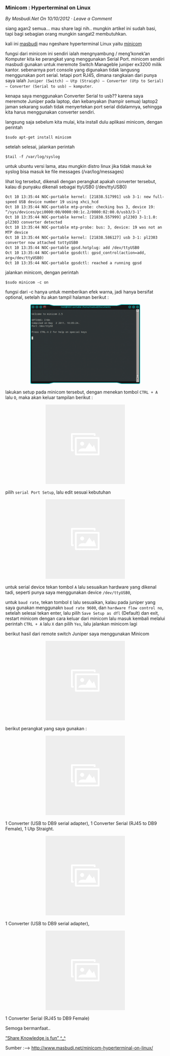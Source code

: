 ### **Minicom : Hyperterminal on Linux**
_By Masbudi.Net On 10/10/2012 · Leave a Comment_

siang agan2 semua… mau share lagi nih.. mungkin artikel ini sudah basi, tapi bagi sebagian orang mungkin sangat2 membutuhkan.

kali ini [masbudi](http://masbudi.net/) mau ngeshare hyperterminal Linux yaitu [minicom](http://en.wikipedia.org/wiki/Minicom)

fungsi dari minicom ini sendiri ialah mengnyambung / meng’konek’an Komputer kita ke perangkat yang menggunakan Serial Port.
minicom sendiri masbudi gunakan untuk meremote Switch Manageble juniper ex3200 milik kantor. sebenarnya port console yang digunakan tidak langusng menggunakan port serial.
tetapi port RJ45, dimana rangkaian dari punya saya ialah `Juniper (Switch) — Utp (Straigh) — Converter (Utp to Serial) — Converter (Serial to usb) — komputer`.

kenapa saya menggunakan Converter Serial to usb?? karena saya meremote Juniper pada laptop, dan kebanyakan (hampir semua) laptop2 jaman sekarang sudah tidak menyertekan port serial didalamnya,
sehingga kita harus menggunakan converter sendiri.

langsung saja sebelum kita mulai, kita install dulu aplikasi minicom, dengan perintah
```
$sudo apt-get install minicom
```

setelah selesai, jalankan perintah
```
$tail -f /var/log/syslog
```

untuk ubuntu versi lama, atau mungkin distro linux jika tidak masuk ke syslog bisa masuk ke file messages (/var/log/messages)

lihat log tersebut, dikenali dengan perangkat apakah converter tersebut, kalau di punyaku dikenali sebagai ttyUSB0 (/dev/ttyUSB0)
```
Oct 10 13:35:44 NOC-portable kernel: [21838.517991] usb 3-1: new full-speed USB device number 19 using xhci_hcd
Oct 10 13:35:44 NOC-portable mtp-probe: checking bus 3, device 19: “/sys/devices/pci0000:00/0000:00:1c.2/0000:02:00.0/usb3/3-1″
Oct 10 13:35:44 NOC-portable kernel: [21838.557999] pl2303 3-1:1.0: pl2303 converter detected
Oct 10 13:35:44 NOC-portable mtp-probe: bus: 3, device: 19 was not an MTP device
Oct 10 13:35:44 NOC-portable kernel: [21838.586127] usb 3-1: pl2303 converter now attached tottyUSB0
Oct 10 13:35:44 NOC-portable gpsd.hotplug: add /dev/ttyUSB0
Oct 10 13:35:44 NOC-portable gpsdctl: gpsd_control(action=add, arg=/dev/ttyUSB0)
Oct 10 13:35:44 NOC-portable gpsdctl: reached a running gpsd
```

jalankan minicom, dengan perintah
```
$sudo minicom -c on

```

fungsi dari -c hanya untuk memberikan efek warna, jadi hanya bersifat optional, setelah itu akan tampil halaman berikut :
<p align="center">
	<img src="./posts/2012-10-10-minicom-hyperterminal-on-linux/1.png" height="250px" alt="1">
</p> 

lakukan setup pada minicom tersebut, dengan menekan tombol `CTRL + A` lalu `O`, maka akan keluar tampilan berikut :
<p align="center">
	<img src="./posts/about/noimg.jpg" height="250px" alt="no image">
</p> 

pilih `serial Port Setup`, lalu edit sesuai kebutuhan
<p align="center">
	<img src="./posts/about/noimg.jpg" height="250px" alt="no image">
</p> 

untuk serial device tekan tombol `A` lalu sesuaikan hardware yang dikenal tadi, seperti punya saya menggunakan device `/dev/ttyUSB0`,

untuk `baud rate`, tekan tombol `E` lalu sesuaikan, kalau pada juniper yang saya gunakan menggunakn `baud rate 9600`, dan `hardware flow control no`, setelah selesai tekan enter, lalu pilih `Save Setup as dfl` (Default) dan exit, restart minicom dengan cara keluar dari minicom lalu masuk kembali melalui perintah `CTRL + A` lalu `X` dan pilih `Yes`, lalu jalankan minicom lagi

berikut hasil dari remote switch Juniper saya menggunakan Minicom
<p align="center">
	<img src="./posts/about/noimg.jpg" height="250px" alt="no image">
</p> 

berikut perangkat yang saya gunakan :
<p align="center">
	<img src="./posts/about/noimg.jpg" height="250px" alt="no image">
</p> 


1 Converter (USB to DB9 serial adapter),  1 Converter Serial (RJ45 to DB9 Female), 1 Utp Straight.
<p align="center">
	<img src="./posts/about/noimg.jpg" height="250px" alt="no image">
</p> 

1 Converter (USB to DB9 serial adapter),
<p align="center">
	<img src="./posts/about/noimg.jpg" height="250px" alt="no image">
</p> 

1 Converter Serial (RJ45 to DB9 Female)

Semoga bermanfaat..

[“Share Knowledge is fun” ^_^](http://masbudi.net/)

Sumber :–> <http://www.masbudi.net/minicom-hyperterminal-on-linux/>